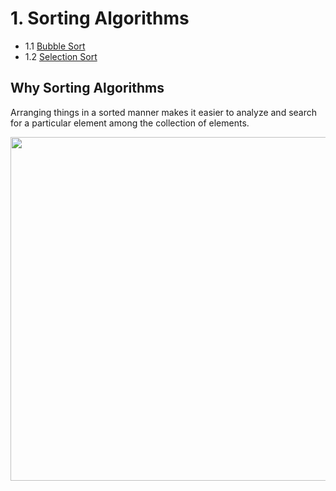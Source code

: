 # 1. Sorting Algorithms
-  1.1 [Bubble Sort](https://github.com/Rana0Ahmed/Data-Structures/tree/main/1-Sorting%20Algorithms/Bubble%20Sort)
-  1.2 [Selection Sort](https://github.com/Rana0Ahmed/Data-Structures/tree/main/1-Sorting%20Algorithms/Selection%20Sort)

## Why Sorting Algorithms
 Arranging things in a sorted manner makes it easier to analyze and search for a particular element among the collection of elements.

<img src="https://www.simplilearn.com/ice9/free_resources_article_thumb/Sorting_in_C%2B%2B_Example1.PNG" width="550">
